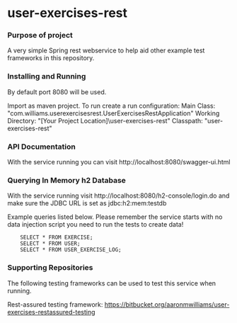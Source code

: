# user-exercises-rest

### Purpose of project
A very simple Spring rest webservice to help aid other example test frameworks in this repository.

### Installing and Running

By default port 8080 will be used. 

Import as maven project.
To run create a run configuration:
 Main Class:            "com.williams.userexercisesrest.UserExercisesRestApplication"
 Working Directory:     "[Your Project Location]\user-exercises-rest"
 Classpath:             "user-exercises-rest"

### API Documentation
With the service running you can visit http://localhost:8080/swagger-ui.html

### Querying In Memory h2 Database
With the service running visit http://localhost:8080/h2-console/login.do and make sure the JDBC URL is set as jdbc:h2:mem:testdb

Example queries listed below. Please remember the service starts with no data injection script you need to run the tests to create data!

```
    SELECT * FROM EXERCISE;
    SELECT * FROM USER;
    SELECT * FROM USER_EXERCISE_LOG;
 ```

### Supporting Repositories

The following testing frameworks can be used to test this service when running.

Rest-assured testing framework: https://bitbucket.org/aaronmwilliams/user-exercises-restassured-testing
